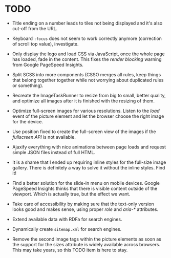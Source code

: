 # TODO
* Title ending on a number leads to tiles not being displayed and it's also cut-off from the URL.
* Keyboard `:focus` does not seem to work correctly anymore (correction of scroll top value), investigate.
* Only display the logo and load CSS via JavaScript, once the whole page has loaded, fade in the content. This fixes the
  _render blocking_ warning from Google PageSpeed Insights.
* Split SCSS into more components (CSSO merges all rules, keep things that belong together together while not worrying
  about duplicated rules or something).
* Recreate the ImageTaskRunner to resize from big to small, better quality, and optimize all images after it is finished
  with the resizing of them.
* Optimize full-screen images for various resolutions. Listen to the _load_ event of the picture element and let the
  browser choose the right image for the device.
* Use position fixed to create the full-screen view of the images if the _fullscreen API_ is not available.
* Ajaxify everything with nice animations between page loads and request simple JSON files instead of full HTML.
* It is a shame that I ended up requiring inline styles for the full-size image gallery. There is definitely a way to
  solve it without the inline styles. Find it!
* Find a better solution for the slide-in menu on mobile devices. Google PageSpeed Insights thinks that there is
  visible content outside of the viewport. Which is actually true, but the effect we want.
* Take care of accessibility by making sure that the text-only version looks good and makes sense, using proper _role_
  and _aria-*_ attributes.
* Extend available data with RDFa for search engines.
* Dynamically create `sitemap.xml` for search engines.

* Remove the second image tags within the picture elements as soon as the support for the sizes attribute is widely
  available across browsers. This may take years, so this TODO item is here to stay.
